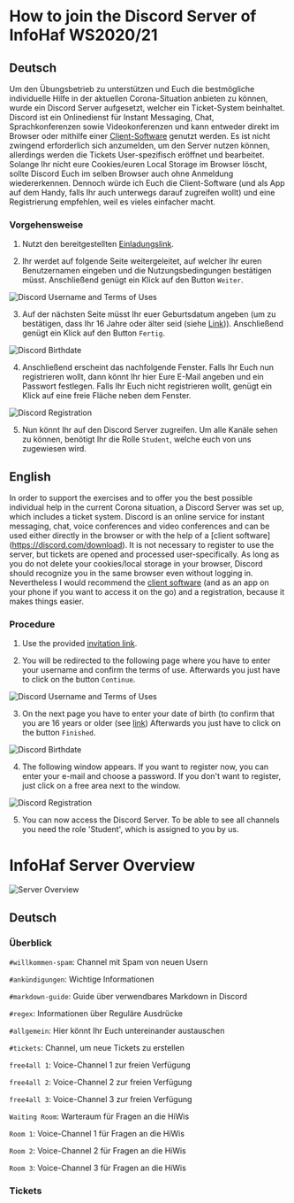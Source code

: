 # How to join the Discord Server of InfoHaf WS2020/21

## Deutsch

Um den Übungsbetrieb zu unterstützen und Euch die bestmögliche individuelle Hilfe in der aktuellen Corona-Situation anbieten zu können, wurde ein Discord Server aufgesetzt, welcher ein Ticket-System beinhaltet. Discord ist ein Onlinedienst für Instant Messaging, Chat, Sprachkonferenzen sowie Videokonferenzen und kann entweder direkt im Browser oder mithilfe einer [Client-Software](https://discord.com/download) genutzt werden. Es ist nicht zwingend erforderlich sich anzumelden, um den Server nutzen können, allerdings werden die Tickets User-spezifisch eröffnet und bearbeitet. Solange Ihr nicht eure Cookies/euren Local Storage im Browser löscht, sollte Discord Euch im selben Browser auch ohne Anmeldung wiedererkennen. Dennoch würde ich Euch die Client-Software (und als App auf dem Handy, falls Ihr auch unterwegs darauf zugreifen wollt) und eine Registrierung empfehlen, weil es vieles einfacher macht. 

### Vorgehensweise

1. Nutzt den bereitgestellten [Einladungslink](https://discord.gg/2JRJvPe2Af).

2. Ihr werdet auf folgende Seite weitergeleitet, auf welcher Ihr euren Benutzernamen eingeben und die Nutzungsbedingungen bestätigen müsst. Anschließend genügt ein Klick auf den Button `Weiter`.

![Discord Username and Terms of Uses](/images/discord_first.PNG)

3. Auf der nächsten Seite müsst Ihr euer Geburtsdatum angeben (um zu bestätigen, dass Ihr 16 Jahre oder älter seid (siehe [Link](https://support.discord.com/hc/de/articles/360040724612))). Anschließend genügt ein Klick auf den Button `Fertig`.

![Discord Birthdate](/images/discord_second.PNG)

4. Anschließend erscheint das nachfolgende Fenster. Falls Ihr Euch nun registrieren wollt, dann könnt Ihr hier Eure E-Mail angeben und ein Passwort festlegen. Falls Ihr Euch nicht registrieren wollt, genügt ein Klick auf eine freie Fläche neben dem Fenster. 

![Discord Registration](/images/discord_third.PNG)

5. Nun könnt Ihr auf den Discord Server zugreifen. Um alle Kanäle sehen zu können, benötigt Ihr die Rolle `Student`, welche euch von uns zugewiesen wird.

## English

In order to support the exercises and to offer you the best possible individual help in the current Corona situation, a Discord Server was set up, which includes a ticket system. Discord is an online service for instant messaging, chat, voice conferences and video conferences and can be used either directly in the browser or with the help of a [client software] (https://discord.com/download). It is not necessary to register to use the server, but tickets are opened and processed user-specifically. As long as you do not delete your cookies/local storage in your browser, Discord should recognize you in the same browser even without logging in. Nevertheless I would recommend the [client software](https://discord.com/download) (and as an app on your phone if you want to access it on the go) and a registration, because it makes things easier. 

### Procedure

1. Use the provided [invitation link](https://discord.gg/2JRJvPe2Af).

2. You will be redirected to the following page where you have to enter your username and confirm the terms of use. Afterwards you just have to click on the button `Continue`.

![Discord Username and Terms of Uses](/images/discord_first.PNG)

3. On the next page you have to enter your date of birth (to confirm that you are 16 years or older (see [link](https://support.discord.com/hc/de/articles/360040724612)) Afterwards you just have to click on the button `Finished`.

![Discord Birthdate](/images/discord_second.PNG)

4. The following window appears. If you want to register now, you can enter your e-mail and choose a password. If you don't want to register, just click on a free area next to the window. 

![Discord Registration](/images/discord_third.PNG)

5. You can now access the Discord Server. To be able to see all channels you need the role 'Student', which is assigned to you by us.


# InfoHaf Server Overview

![Server Overview](/images/server_first.PNG)

## Deutsch

### Überblick

`#willkommen-spam`: Channel mit Spam von neuen Usern

`#ankündigungen`: Wichtige Informationen

`#markdown-guide`: Guide über verwendbares Markdown in Discord

`#regex`: Informationen über Reguläre Ausdrücke

`#allgemein`: Hier könnt Ihr Euch untereinander austauschen

`#tickets`: Channel, um neue Tickets zu erstellen

`free4all 1`: Voice-Channel 1 zur freien Verfügung

`free4all 2`: Voice-Channel 2 zur freien Verfügung

`free4all 3`: Voice-Channel 3 zur freien Verfügung

`Waiting Room`: Warteraum für Fragen an die HiWis

`Room 1`: Voice-Channel 1 für Fragen an die HiWis

`Room 2`: Voice-Channel 2 für Fragen an die HiWis

`Room 3`: Voice-Channel 3 für Fragen an die HiWis

### Tickets


